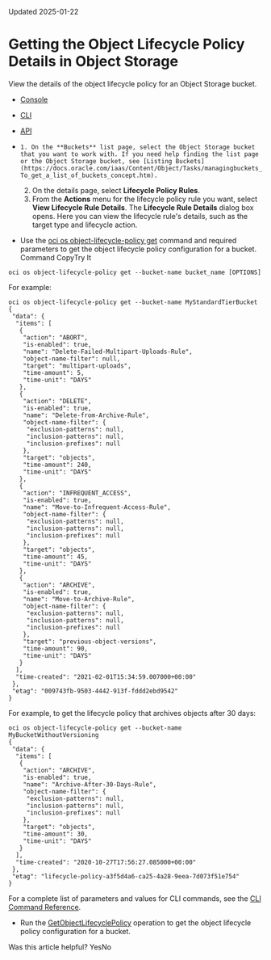 Updated 2025-01-22
# Getting the Object Lifecycle Policy Details in Object Storage
View the details of the object lifecycle policy for an Object Storage bucket.
  * [Console](https://docs.oracle.com/en-us/iaas/Content/Object/Tasks/usinglifecyclepolicies_topic-To_get_a_buckets_lifecycle_policy.htm)
  * [CLI](https://docs.oracle.com/en-us/iaas/Content/Object/Tasks/usinglifecyclepolicies_topic-To_get_a_buckets_lifecycle_policy.htm)
  * [API](https://docs.oracle.com/en-us/iaas/Content/Object/Tasks/usinglifecyclepolicies_topic-To_get_a_buckets_lifecycle_policy.htm)


  *     1. On the **Buckets** list page, select the Object Storage bucket that you want to work with. If you need help finding the list page or the Object Storage bucket, see [Listing Buckets](https://docs.oracle.com/iaas/Content/Object/Tasks/managingbuckets_topic-To_get_a_list_of_buckets_concept.htm).
    2. On the details page, select **Lifecycle Policy Rules**.
    3. From the **Actions** menu for the lifecycle policy rule you want, select **View Lifecycle Rule Details**.
The **Lifecycle Rule Details** dialog box opens. Here you can view the lifecycle rule's details, such as the target type and lifecycle action.
  * Use the [oci os object-lifecycle-policy get](https://docs.oracle.com/iaas/tools/oci-cli/latest/oci_cli_docs/cmdref/os/object-lifecycle-policy/get.html) command and required parameters to get the object lifecycle policy configuration for a bucket.
Command
CopyTry It
```
oci os object-lifecycle-policy get --bucket-name bucket_name [OPTIONS]
```

For example:
```
oci os object-lifecycle-policy get --bucket-name MyStandardTierBucket
{
 "data": {
  "items": [
   {
    "action": "ABORT",
    "is-enabled": true,
    "name": "Delete-Failed-Multipart-Uploads-Rule",
    "object-name-filter": null,
    "target": "multipart-uploads",
    "time-amount": 5,
    "time-unit": "DAYS"
   },
   {
    "action": "DELETE",
    "is-enabled": true,
    "name": "Delete-from-Archive-Rule",
    "object-name-filter": {
     "exclusion-patterns": null,
     "inclusion-patterns": null,
     "inclusion-prefixes": null
    },
    "target": "objects",
    "time-amount": 240,
    "time-unit": "DAYS"
   },
   {
    "action": "INFREQUENT_ACCESS",
    "is-enabled": true,
    "name": "Move-to-Infrequent-Access-Rule",
    "object-name-filter": {
     "exclusion-patterns": null,
     "inclusion-patterns": null,
     "inclusion-prefixes": null
    },
    "target": "objects",
    "time-amount": 45,
    "time-unit": "DAYS"
   },
   {
    "action": "ARCHIVE",
    "is-enabled": true,
    "name": "Move-to-Archive-Rule",
    "object-name-filter": {
     "exclusion-patterns": null,
     "inclusion-patterns": null,
     "inclusion-prefixes": null
    },
    "target": "previous-object-versions",
    "time-amount": 90,
    "time-unit": "DAYS"
   }
  ],
  "time-created": "2021-02-01T15:34:59.007000+00:00"
 },
 "etag": "009743fb-9503-4442-913f-fddd2ebd9542"
}
```

For example, to get the lifecycle policy that archives objects after 30 days:
```
oci os object-lifecycle-policy get --bucket-name MyBucketWithoutVersioning
{
 "data": {
  "items": [
   {
    "action": "ARCHIVE",
    "is-enabled": true,
    "name": "Archive-After-30-Days-Rule",
    "object-name-filter": {
     "exclusion-patterns": null,
     "inclusion-patterns": null,
     "inclusion-prefixes": null
    },
    "target": "objects",
    "time-amount": 30,
    "time-unit": "DAYS"
   }
  ],
  "time-created": "2020-10-27T17:56:27.085000+00:00"
 },
 "etag": "lifecycle-policy-a3f5d4a6-ca25-4a28-9eea-7d073f51e754"
}
```

For a complete list of parameters and values for CLI commands, see the [CLI Command Reference](https://docs.oracle.com/iaas/tools/oci-cli/latest).
  * Run the [GetObjectLifecyclePolicy](https://docs.oracle.com/iaas/api/#/en/objectstorage/latest/ObjectLifecyclePolicy/GetObjectLifecyclePolicy) operation to get the object lifecycle policy configuration for a bucket.


Was this article helpful?
YesNo

